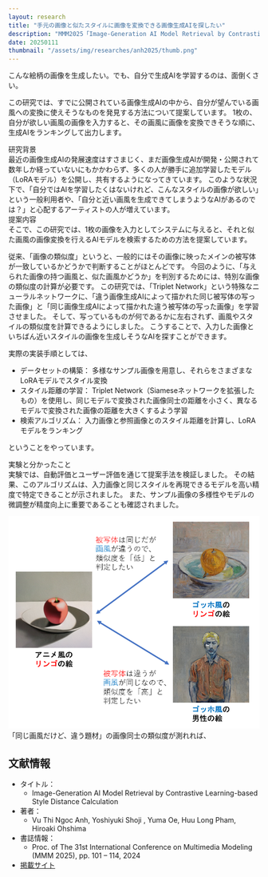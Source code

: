 ```yaml
---
layout: research
title: "手元の画像と似たスタイルに画像を変換できる画像生成AIを探したい"
description: "MMM2025「Image-Generation AI Model Retrieval by Contrastive Learning-based Style Distance Calculation」"
date: 20250111
thumbnail: "/assets/img/researches/anh2025/thumb.png"
---
```


<div class="catch">
こんな絵柄の画像を生成したい。でも、自分で生成AIを学習するのは、面倒くさい。
</div>

この研究では、すでに公開されている画像生成AIの中から、自分が望んでいる画風への変換に使えそうなものを発見する方法について提案しています。
1枚の、自分が欲しい画風の画像を入力すると、その画風に画像を変換できそうな順に、生成AIをランキングして出力します。

<div class="header">研究背景</div>
最近の画像生成AIの発展速度はすさまじく、まだ画像生成AIが開発・公開されて数年しか経っていないにもかかわらず、多くの人が勝手に追加学習したモデル（LoRAモデル）を公開し、共有するようになってきています。
このような状況下で、「自分ではAIを学習したくはないけれど、こんなスタイルの画像が欲しい」という一般利用者や、「自分と近い画風を生成できてしまうようなAIがあるのでは？」と心配するアーティストの人が増えています。

<div class="header">提案内容</div>
そこで、この研究では、1枚の画像を入力としてシステムに与えると、それと似た画風の画像変換を行えるAIモデルを検索するための方法を提案しています。

従来、「画像の類似度」というと、一般的にはその画像に映ったメインの被写体が一致しているかどうかで判断することがほとんどです。
今回のように、「与えられた画像の持つ画風と、似た画風かどうか」を判別するためには、特別な画像の類似度の計算が必要です。
この研究では、「Triplet Network」という特殊なニューラルネットワークに、「違う画像生成AIによって描かれた同じ被写体の写った画像」と「同じ画像生成AIによって描かれた違う被写体の写った画像」を学習させました。
そして、写っているものが何であるかに左右されず、画風やスタイルの類似度を計算できるようにしました。
こうすることで、入力した画像といちばん近いスタイルの画像を生成しそうなAIを探すことができます。

実際の実装手順としては、

- データセットの構築： 多様なサンプル画像を用意し、それらをさまざまなLoRAモデルでスタイル変換
- スタイル距離の学習： Triplet Network（Siameseネットワークを拡張したもの）を使用し、同じモデルで変換された画像同士の距離を小さく、異なるモデルで変換された画像の距離を大きくするよう学習
- 検索アルゴリズム： 入力画像と参照画像とのスタイル距離を計算し、LoRAモデルをランキング

ということをやっています。

<div class="header">実験と分かったこと</div>
実験では、自動評価とユーザー評価を通じて提案手法を検証しました。
その結果、このアルゴリズムは、入力画像と同じスタイルを再現できるモデルを高い精度で特定できることが示されました。
また、サンプル画像の多様性やモデルの微調整が精度向上に重要であることも確認されました。

![図](/assets/img/researches/anh2025/styledistance.png "スタイル計算")
「同じ画風だけど、違う題材」の画像同士の類似度が測れれば、

## 文献情報
- タイトル：
    - Image-Generation AI Model Retrieval by Contrastive Learning-based Style Distance Calculation
- 著者：
    - Vu Thi Ngoc Anh, Yoshiyuki Shoji , Yuma Oe, Huu Long Pham, Hiroaki Ohshima
- 書誌情報：
    - Proc. of The 31st International Conference on Multimedia Modeling (MMM 2025), pp. 101 – 114, 2024
- [掲載サイト](https://doi.org/10.1007/978-981-96-2061-6_8)